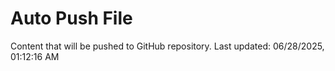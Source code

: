 # Auto Push File

Content that will be pushed to GitHub repository.
Last updated: 06/28/2025, 01:12:16 AM